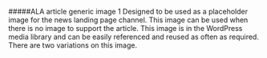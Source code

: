 #####ALA article generic image 1
Designed to be used as a placeholder image for the news landing page channel. This image can be used when there is no image to support the article. This image is in the WordPress media library and can be easily referenced and reused as often as required. There are two variations on this image.